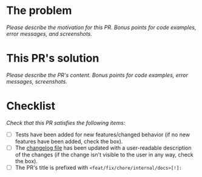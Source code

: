 # The problem

_Please describe the motivation for this PR. Bonus points for code examples, error messages, and screenshots._

# This PR's solution

_Please describe the PR's content. Bonus points for code examples, error messages, screenshots._

# Checklist

_Check that this PR satisfies the following items:_

- [ ] Tests have been added for new features/changed behavior (if no new features have been added, check the box).
- [ ] The [changelog file](CHANGELOG.md) has been updated with a user-readable description of the changes (if the change isn't visible to the user in any way, check the box).
- [ ] The PR's title is prefixed with `<feat/fix/chore/internal/docs>[!]:`
